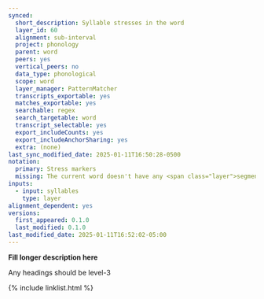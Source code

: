 ```yaml
---
synced:
  short_description: Syllable stresses in the word
  layer_id: 60
  alignment: sub-interval
  project: phonology
  parent: word
  peers: yes
  vertical_peers: no
  data_type: phonological
  scope: word
  layer_manager: PatternMatcher
  transcripts_exportable: yes
  matches_exportable: yes
  searchable: regex
  search_targetable: word
  transcript_selectable: yes
  export_includeCounts: yes
  export_includeAnchorSharing: yes
  extra: (none)
last_sync_modified_date: 2025-01-11T16:50:28-0500
notation:
  primary: Stress markers
  missing: The current word doesn't have any <span class="layer">segment</span> annotations
inputs:
  - input: syllables
    type: layer
alignment_dependent: yes
versions:
  first_appeared: 0.1.0
  last_modified: 0.1.0
last_modified_date: 2025-01-11T16:52:02-05:00
---
```


**Fill longer description here**

Any headings should be level-3


{% include linklist.html %}
